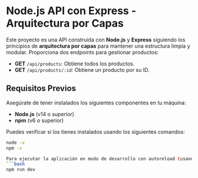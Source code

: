 # Node.js API con Express - Arquitectura por Capas

Este proyecto es una API construida con **Node.js** y **Express** siguiendo los principios de **arquitectura por capas** para mantener una estructura limpia y modular. Proporciona dos endpoints para gestionar productos:

- **GET** `/api/products`: Obtiene todos los productos.
- **GET** `/api/products/:id`: Obtiene un producto por su ID.

## Requisitos Previos

Asegúrate de tener instalados los siguientes componentes en tu máquina:

- **Node.js** (v14 o superior)
- **npm** (v6 o superior)

Puedes verificar si los tienes instalados usando los siguientes comandos:

```bash
node -v
npm -v

Para ejecutar la aplicación en modo de desarrollo con autoreload (usando nodemon), puedes usar:
```bash
npm run dev